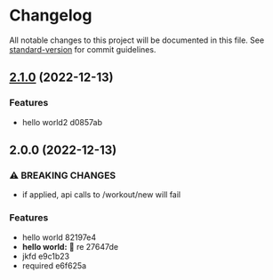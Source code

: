 # Changelog

All notable changes to this project will be documented in this file. See [standard-version](https://github.com/conventional-changelog/standard-version) for commit guidelines.

## [2.1.0](///compare/v2.0.0...v2.1.0) (2022-12-13)


### Features

* hello world2 d0857ab

## 2.0.0 (2022-12-13)


### ⚠ BREAKING CHANGES

* if applied, api calls to /workout/new will fail

### Features

* hello world 82197e4
* **hello world:** :art: re 27647de
* jkfd e9c1b23
* required e6f625a
